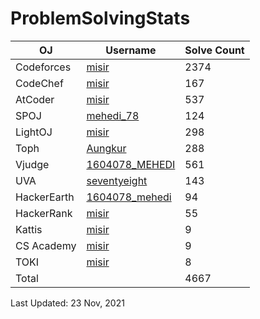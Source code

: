 # ProblemSolvingStats


| OJ | Username | Solve Count |
| -- | -------- | ----------- |
| Codeforces | [misir](https://codeforces.com/profile/misir) | 2374 |
| CodeChef | [misir](https://www.codechef.com/users/misir) | 167 |
| AtCoder | [misir](https://atcoder.jp/users/misir) | 537 |
| SPOJ | [mehedi_78](https://www.spoj.com/users/mehedi_78/) | 124 | 
| LightOJ | [misir](https://lightoj.com/user/misir) | 298 | 
| Toph | [Aungkur](https://toph.co/u/Aungkur) | 288 |
| Vjudge | [1604078_MEHEDI](https://vjudge.net/user/1604078_MEHEDI) | 561 |
| UVA | [seventyeight](https://onlinejudge.org/index.php?option=com_onlinejudge&Itemid=8&page=show_authorstats&userid=896795) | 143 |
| HackerEarth | [1604078_mehedi](https://www.hackerearth.com/@1604078_mehedi) | 94 |
| HackerRank | [misir](https://www.hackerrank.com/misir) | 55 |
| Kattis | [misir](https://open.kattis.com/users/mehedi-hasan-ankur) | 9 |
| CS Academy | [misir](https://csacademy.com/user/misir) | 9 |
| TOKI | [misir](https://tlx.toki.id/profiles/misir) | 8 |
| Total | | 4667 |

Last Updated: 23 Nov, 2021
